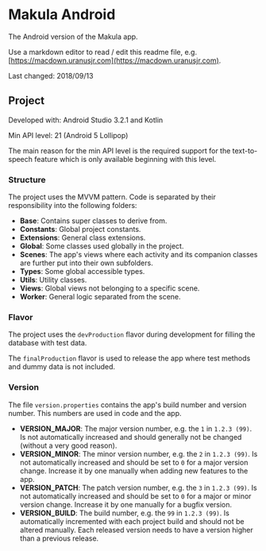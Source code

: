 # Makula Android

The Android version of the Makula app.

Use a markdown editor to read / edit this readme file, e.g. [https://macdown.uranusjr.com](https://macdown.uranusjr.com).

Last changed: 2018/09/13

## Project

Developed with: Android Studio 3.2.1 and Kotlin

Min API level: 21 (Android 5 Lollipop)

The main reason for the min API level is the required support for the text-to-speech feature which is only available beginning with this level.

### Structure

The project uses the MVVM pattern. Code is separated by their responsibility into the following folders:

- **Base**: Contains super classes to derive from.
- **Constants**: Global project constants.
- **Extensions**: General class extensions.
- **Global**: Some classes used globally in the project.
- **Scenes**: The app's views where each activity and its companion classes are further put into their own subfolders.
- **Types**: Some global accessible types.
- **Utils**: Utility classes.
- **Views**: Global views not belonging to a specific scene.
- **Worker**: General logic separated from the scene.

### Flavor

The project uses the `devProduction` flavor during development for filling the database with test data.

The `finalProduction` flavor is used to release the app where test methods and dummy data is not included.

### Version

The file `version.properties` contains the app's build number and version number. This numbers are used in code and the app.

- **VERSION_MAJOR**: The major version number, e.g. the `1` in `1.2.3 (99)`. Is not automatically increased and should generally not be changed (without a very good reason).
- **VERSION_MINOR**: The minor version number, e.g. the `2` in `1.2.3 (99)`. Is not automatically increased and should be set to `0` for a major version change. Increase it by one manually when adding new features to the app.
- **VERSION_PATCH**: The patch version number, e.g. the `3` in `1.2.3 (99)`. Is not automatically increased and should be set to `0` for a major or minor version change. Increase it by one manually for a bugfix version.
- **VERSION_BUILD**: The build number, e.g. the `99` in `1.2.3 (99)`. Is automatically incremented with each project build and should not be altered manually. Each released version needs to have a version higher than a previous release.
